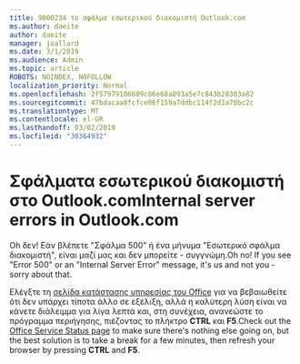 ```yaml
---
title: 9000234 το σφάλμα εσωτερικού διακομιστή Outlook.com
ms.author: daeite
author: daeite
manager: joallard
ms.date: 3/1/2019
ms.audience: Admin
ms.topic: article
ROBOTS: NOINDEX, NOFOLLOW
localization_priority: Normal
ms.openlocfilehash: 2f57979106609c06e68a893a5e7c843b28303a82
ms.sourcegitcommit: 47bdacaa8fcfce06f159a7ddbc114f2d1a70bc2c
ms.translationtype: MT
ms.contentlocale: el-GR
ms.lasthandoff: 03/02/2019
ms.locfileid: "30364932"
---
```

# <a name="internal-server-errors-in-outlookcom"></a><span data-ttu-id="121d2-102">Σφάλματα εσωτερικού διακομιστή στο Outlook.com</span><span class="sxs-lookup"><span data-stu-id="121d2-102">Internal server errors in Outlook.com</span></span>

<span data-ttu-id="121d2-p101">Oh δεν! Εάν βλέπετε "Σφάλμα 500" ή ένα μήνυμα "Εσωτερικό σφάλμα διακομιστή", είναι μαζί μας και δεν μπορείτε - συγγνώμη.</span><span class="sxs-lookup"><span data-stu-id="121d2-p101">Oh no! If you see "Error 500" or an "Internal Server Error" message, it's us and not you - sorry about that.</span></span>

<span data-ttu-id="121d2-105">Ελέγξτε τη [σελίδα κατάστασης υπηρεσίας του Office](https://portal.office.com/servicestatus) για να βεβαιωθείτε ότι δεν υπάρχει τίποτα άλλο σε εξέλιξη, αλλά η καλύτερη λύση είναι να κάνετε διάλειμμα για λίγα λεπτά και, στη συνέχεια, ανανεώστε το πρόγραμμα περιήγησης, πιέζοντας το πλήκτρο **CTRL** και **F5**.</span><span class="sxs-lookup"><span data-stu-id="121d2-105">Check out the [Office Service Status page](https://portal.office.com/servicestatus) to make sure there's nothing else going on, but the best solution is to take a break for a few minutes, then refresh your browser by pressing **CTRL** and **F5**.</span></span>